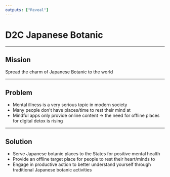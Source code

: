 ```yaml
---
outputs: ["Reveal"]
---
```


# D2C Japanese Botanic

---

## Mission

Spread the charm of Japanese Botanic to the world

---

## Problem

- Mental illness is a very serious topic in modern society
- Many people don't have places/time to rest their mind at
- Mindful apps only provide online content -> the need for offline places for digital detox is rising

---

## Solution

- Serve Japanese botanic places to the States for positive mental health
- Provide an offline target place for people to rest their heart/minds to
- Engage in productive action to better understand yourself through traditional Japanese botanic activities
